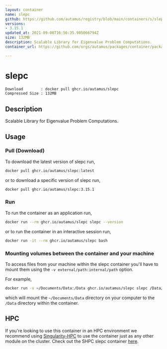 ```yaml
---
layout: container
name: slepc
github: https://github.com/autamus/registry/blob/main/containers/s/slepc/spack.yaml
versions:
- 3.15.1
updated_at: 2021-09-08T16:56:35.985066794Z
size: 132MB
description: Scalable Library for Eigenvalue Problem Computations.
container_url: https://github.com/orgs/autamus/packages/container/package/slepc

---
```

# slepc
```bash 
Download        : docker pull ghcr.io/autamus/slepc
Compressed Size : 132MB
```

## Description
Scalable Library for Eigenvalue Problem Computations.

## Usage
### Pull (Download)
To download the latest version of slepc run,

```bash
docker pull ghcr.io/autamus/slepc:latest
```

or to download a specific version of slepc run,

```bash
docker pull ghcr.io/autamus/slepc:3.15.1
```
### Run
To run the container as an application run,
```bash
docker run --rm ghcr.io/autamus/slepc slepc --version
```

or to run the container in an interactive session run,
```bash
docker run -it --rm ghcr.io/autamus/slepc bash
```

### Mounting volumes between the container and your machine
To access files from your machine within the slepc container you'll have to mount them using the `-v external/path:internal/path` option.

For example,
```bash
docker run -v ~/Documents/Data:/Data ghcr.io/autamus/slepc slepc /Data/myData.csv
```
which will mount the `~/Documents/Data` directory on your computer to the `/Data` directory within the container.

## HPC
If you're looking to use this container in an HPC environment we recommend using [Singularity-HPC](https://singularity-hpc.readthedocs.io) to use the container just as any other module on the cluster. Check out the SHPC slepc container [here](https://singularityhub.github.io/singularity-hpc/r/ghcr.io-autamus-slepc/).